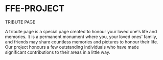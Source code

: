 # FFE-PROJECT
TRIBUTE PAGE 

A tribute page is a special page created to honour your loved one's life and memories. It is a permanent monument where you, your loved ones' family, and friends may share countless memories and pictures to honour their life.
Our project honours a few outstanding individuals who have made significant contributions to their areas in a little way.

